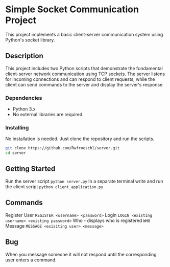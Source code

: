 # Simple Socket Communication Project

This project implements a basic client-server communication system using Python's socket library.

## Description

This project includes two Python scripts that demonstrate the fundamental client-server network communication using TCP sockets. The server listens for incoming connections and can respond to client requests, while the client can send commands to the server and display the server's response.

### Dependencies

* Python 3.x
* No external libraries are required.

### Installing

No installation is needed. Just clone the repository and run the scripts.

```bash
git clone https://github.com/Rwfroeschl/server.git
cd server
```
## Getting Started

Run the server script
`python server.py`
In a separate terminal write and run the client script
`python client_application.py`

## Commands

Register User
`REGISTER <username> <password>`
Login
`LOGIN <existing username> <existing password>`
Who - displays who is registered
`WHO`
Message
`MESSAGE <exisiting user> <message>`

## Bug

When you message someone it will not respond until the corresponding user enters a command.
